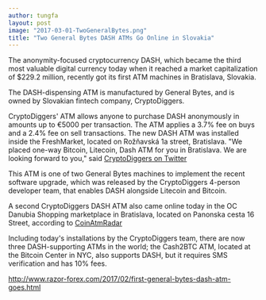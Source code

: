 ```yaml
---
author: tungfa
layout: post
image: "2017-03-01-TwoGeneralBytes.png"
title: "Two General Bytes DASH ATMs Go Online in Slovakia"
---
```

The anonymity-focused cryptocurrency DASH, which became the third most valuable digital currency today when it reached a market capitalization of $229.2 million, recently got its first ATM machines in Bratislava, Slovakia. 

The DASH-dispensing ATM is manufactured by General Bytes, and is owned by Slovakian fintech company, CryptoDiggers. 

CryptoDiggers' ATM allows anyone to purchase DASH anonymously in amounts up to €5000 per transaction. The ATM applies a 3.7% fee on buys and a 2.4% fee on sell transactions. The new DASH ATM was installed inside the FreshMarket, located on Rožňavská 1a street, Bratislava. 
"We placed one-way Bitcoin, Litecoin, Dash ATM for you in Bratislava. We are looking forward to you," said [CryptoDiggers on Twitter](https://twitter.com/CryptoDiggers/status/836621623386071040)

This ATM is one of two General Bytes machines to implement the recent software upgrade, which was released by the CryptoDiggers 4-person developer team, that enables DASH alongside Litecoin and Bitcoin.

A second CryptoDiggers DASH ATM also came online today in the OC Danubia Shopping marketplace in Bratislava, located on Panonska cesta 16 Street, according to [CoinAtmRadar](https://coinatmradar.com/bitcoin_atm/1379/bitcoin-atm-general-bytes-bratislava-oc-danubia-shopping/)

Including today's installations by the CryptoDiggers team, there are now three DASH-supporting ATMs in the world; the Cash2BTC ATM, located at the Bitcoin Center in NYC, also supports DASH, but it requires SMS verification and has 10% fees. 

<http://www.razor-forex.com/2017/02/first-general-bytes-dash-atm-goes.html>
